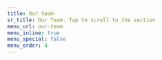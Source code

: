 ```yaml
---
title: Our team
sr_title: Our Team. Tap to scroll to the section
menu_url: our-team
menu_inline: true
menu_special: false
menu_order: 4
---
```

